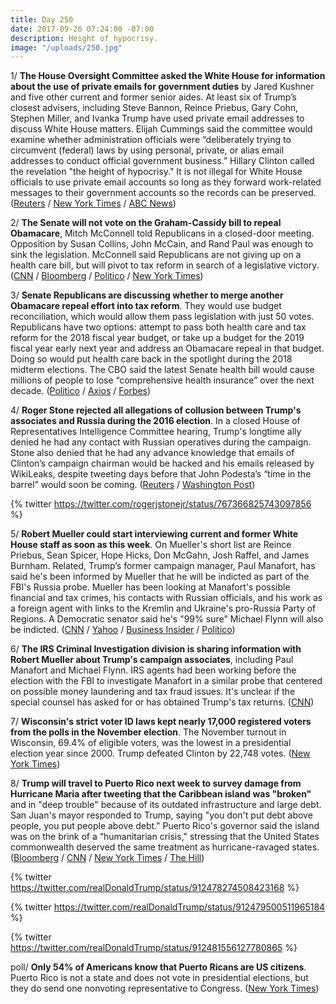 ```yaml
---
title: Day 250
date: 2017-09-26 07:24:00 -07:00
description: Height of hypocrisy.
image: "/uploads/250.jpg"
---
```


1/ **The House Oversight Committee asked the White House for information about the use of private emails for government duties** by Jared Kushner and five other current and former senior aides. At least six of Trump’s closest advisers, including Steve Bannon, Reince Priebus, Gary Cohn, Stephen Miller, and Ivanka Trump have used private email addresses to discuss White House matters. Elijah Cummings said the committee would examine whether administration officials were “deliberately trying to circumvent (federal) laws by using personal, private, or alias email addresses to conduct official government business.” Hillary Clinton called the revelation "the height of hypocrisy." It is not illegal for White House officials to use private email accounts so long as they forward work-related messages to their government accounts so the records can be preserved. ([Reuters](https://www.reuters.com/article/us-usa-trump-emails/house-panel-probing-private-email-use-by-white-house-aides-idUSKCN1C101M) / [New York Times](https://www.nytimes.com/2017/09/25/us/politics/private-email-trump-kushner-bannon.html) / [ABC News](http://abcnews.go.com/Politics/hillary-clinton-slams-trump-admin-private-emails-height/story?id=50094787))

2/ **The Senate will not vote on the Graham-Cassidy bill to repeal Obamacare**, Mitch McConnell told Republicans in a closed-door meeting. Opposition by Susan Collins, John McCain, and Rand Paul was enough to sink the legislation. McConnell said Republicans are not giving up on a health care bill, but will pivot to tax reform in search of a legislative victory. ([CNN](http://www.cnn.com/2017/09/26/politics/health-care-republican-senate-vote/index.html) / [Bloomberg](https://www.bloomberg.com/news/articles/2017-09-26/senate-gop-drops-obamacare-repeal-effort-for-lack-of-support) / [Politico](http://www.politico.com/story/2017/09/26/obamacare-repeal-failure-republican-senate-243148) / [New York Times](https://www.nytimes.com/2017/09/26/us/politics/mcconnell-obamacare-repeal-graham-cassidy-trump.html))

3/ **Senate Republicans are discussing whether to merge another Obamacare repeal effort into tax reform**. They would use budget reconciliation, which would allow them pass legislation with just 50 votes. Republicans have two options: attempt to pass both health care and tax reform for the 2018 fiscal year budget, or take up a budget for the 2019 fiscal year early next year and address an Obamacare repeal in that budget. Doing so would put health care back in the spotlight during the 2018 midterm elections. The CBO said the latest Senate health bill would cause millions of people to lose “comprehensive health insurance” over the next decade. ([Politico](http://www.politico.com/story/2017/09/25/obamacare-repeal-republicans-budget-243125) / [Axios](https://www.axios.com/some-republicans-want-to-combine-tax-and-health-care-in-18-budget-2489571972.html) / [Forbes](https://www.forbes.com/sites/brucejapsen/2017/09/25/cbo-graham-cassidy-trumpcare-bill-reduce-coverage-for-millions/#417b5ce97966))

4/ **Roger Stone rejected all allegations of collusion between Trump's associates and Russia during the 2016 election**. In a closed House of Representatives Intelligence Committee hearing, Trump's longtime ally denied he had any contact with Russian operatives during the campaign. Stone also denied that he had any advance knowledge that emails of Clinton’s campaign chairman would be hacked and his emails released by WikiLeaks, despite tweeting days before that John Podesta’s “time in the barrel” would soon be coming. ([Reuters](https://www.reuters.com/article/us-usa-trump-russia-stone/trump-ally-stone-flatly-rejects-allegations-of-russia-collusion-idUSKCN1C103S) / [Washington Post](https://www.washingtonpost.com/powerpost/roger-stone-plans-to-deny-collusion-evidence-of-russia-hacking-to-congress/2017/09/25/e0c0f074-a24f-11e7-b14f-f41773cd5a14_story.html))

{% twitter https://twitter.com/rogerjstonejr/status/767366825743097856 %}

5/ **Robert Mueller could start interviewing current and former White House staff as soon as this week**. On Mueller's short list are Reince Priebus, Sean Spicer, Hope Hicks, Don McGahn, Josh Raffel, and James Burnham. Related, Trump’s former campaign manager, Paul Manafort, has said he's been informed by Mueller that he will be indicted as part of the FBI's Russia probe. Mueller has been looking at Manafort's possible financial and tax crimes, his contacts with Russian officials, and his work as a foreign agent with links to the Kremlin and Ukraine's pro-Russia Party of Regions. A Democratic senator said he's "99% sure" Michael Flynn will also be indicted. ([CNN](http://www.cnn.com/2017/09/26/politics/white-house-special-counsel-robert-mueller/index.html?adkey=bn) / [Yahoo](https://www.yahoo.com/news/roger-stone-manaforts-mood-amazingly-good-despite-coming-indictment-223127822.html) / [Business Insider](http://www.businessinsider.com/roger-stone-manafort-confirmed-that-muellers-team-plans-to-indict-him-2017-9) / [Politico](http://www.politico.com/story/2017/09/26/indictments-michael-flynn-paul-manafort-richard-blumenthal-says-243158))

6/ **The IRS Criminal Investigation division is sharing information with Robert Mueller about Trump's campaign associates**, including Paul Manafort and Michael Flynn. IRS agents had been working before the election with the FBI to investigate Manafort in a similar probe that centered on possible money laundering and tax fraud issues. It's unclear if the special counsel has asked for or has obtained Trump's tax returns. ([CNN](http://www.cnn.com/2017/09/26/politics/special-counsel-irs-russia-probe-information-sharing/))

7/ **Wisconsin's strict voter ID laws kept nearly 17,000 registered voters from the polls in the November election**. The November turnout in Wisconsin, 69.4% of eligible voters, was the lowest in a presidential election year since 2000. Trump defeated Clinton by 22,748 votes. ([New York Times](https://www.nytimes.com/2017/09/25/us/wisconsin-voters.html))

8/ **Trump will travel to Puerto Rico next week to survey damage from Hurricane Maria after tweeting that the Caribbean island was "broken"** and in "deep trouble" because of its outdated infrastructure and large debt. San Juan's mayor responded to Trump, saying "you don't put debt above people, you put people above debt." Puerto Rico's governor said the island was on the brink of a “humanitarian crisis," stressing that the United States commonwealth deserved the same treatment as hurricane-ravaged states. ([Bloomberg](https://www.bloomberg.com/news/articles/2017-09-26/trump-says-he-will-survey-puerto-rico-storm-damage-next-tuesday) / [CNN](http://www.cnn.com/2017/09/26/politics/san-juan-mayor-puerto-rico-cnntv/) / [New York Times](https://www.nytimes.com/2017/09/25/us/puerto-rico-maria-fema-disaster-.html?_r=0) / [The Hill](http://thehill.com/homenews/administration/352388-trump-puerto-rico-is-in-deep-trouble-after-hurricane-destruction))

{% twitter https://twitter.com/realDonaldTrump/status/912478274508423168 %}

{% twitter https://twitter.com/realDonaldTrump/status/912479500511965184 %}

{% twitter https://twitter.com/realDonaldTrump/status/912481556127780865 %}

poll/ **Only 54% of Americans know that Puerto Ricans are US citizens**. Puerto Rico is not a state and does not vote in presidential elections, but they do send one nonvoting representative to Congress. ([New York Times](https://www.nytimes.com/2017/09/26/upshot/nearly-half-of-americans-dont-know-people-in-puerto-ricoans-are-fellow-citizens.html))